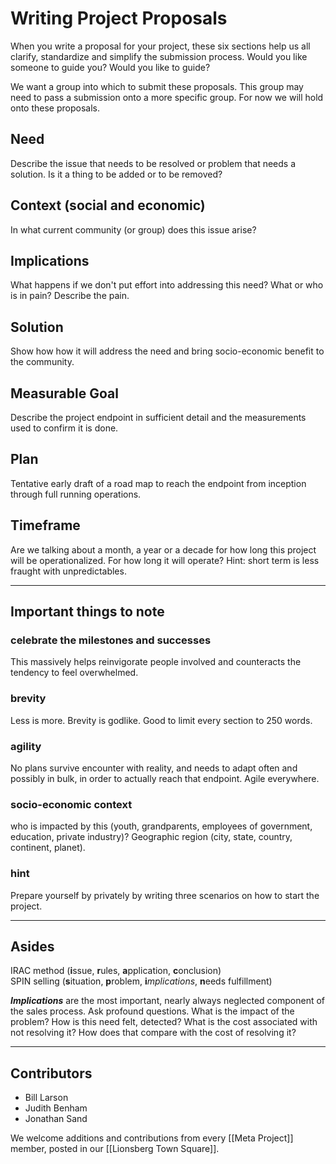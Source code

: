 # Writing Project Proposals

When you write a proposal for your project, these six sections help us all clarify, standardize and simplify the submission process. Would you like someone to guide you? Would you like to guide?

We want a group into which to submit these proposals. This group may need to pass a submission onto a more specific group. For now we will hold onto these proposals.

## Need
Describe the issue that needs to be resolved or problem that needs a solution. Is it a thing to be added or to be removed? 

## Context (social and economic)
In what current community (or group) does this issue arise?

## Implications
What happens if we don't put effort into addressing this need? What or who is in pain? Describe the pain. 

## Solution
Show how how it will address the need and bring socio-economic benefit to the community. 

## Measurable Goal
Describe the project endpoint in sufficient detail and the measurements used to confirm it is done.

## Plan 
Tentative early draft of a road map to reach the endpoint from inception through full running operations. 

## Timeframe 
Are we talking about a month, a year or a decade for how long this project will be operationalized. For how long it will operate? Hint: short term is less fraught with unpredictables. 

---
## Important things to note 

### celebrate the milestones and successes 
This massively helps reinvigorate people involved and counteracts the tendency to feel overwhelmed. 

### brevity
Less is more. Brevity is godlike. Good to limit every section to 250 words. 

### agility
No plans survive encounter with reality, and needs to adapt often and possibly in bulk, in order to actually reach that endpoint. Agile everywhere.

### socio-economic context
who is impacted by this (youth, grandparents, employees of government, education, private industry)? Geographic region (city, state, country, continent, planet).

### hint 
Prepare yourself by privately by writing three scenarios on how to start the project. 

---
## Asides

IRAC method (**i**ssue, **r**ules, **a**pplication, **c**onclusion)  
SPIN selling (**s**ituation, **p**roblem, **i***mplications*, **n**eeds fulfillment)  

***Implications*** are the most important, nearly always neglected component of the sales process. Ask profound questions. What is the impact of the problem? How is this need felt, detected? What is the cost associated with not resolving it? How does that compare with the cost of resolving it?

---
## Contributors

- Bill Larson
- Judith Benham
- Jonathan Sand

We welcome additions and contributions from every [[Meta Project]] member, posted in our [[Lionsberg Town Square]]. 